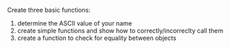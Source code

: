 Create three basic functions:</br>
1) determine the ASCII value of your name</br>
2) create simple functions and show how to correctly/incorreclty call them</br>
3) create a function to check for equality between objects
